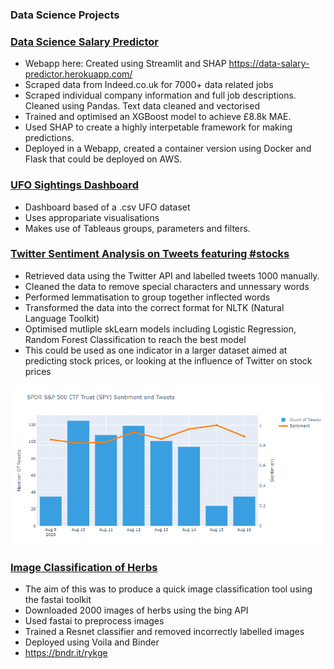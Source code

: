 ### Data Science Projects

### [Data Science Salary Predictor](https://github.com/AdamShafi92/ds-salary-predictor)
* Webapp here: Created using Streamlit and SHAP https://data-salary-predictor.herokuapp.com/
* Scraped data from Indeed.co.uk for 7000+ data related jobs
* Scraped individual company information and full job descriptions. Cleaned using Pandas. Text data cleaned and vectorised
* Trained and optimised an XGBoost model to achieve £8.8k MAE.
* Used SHAP to create a highly interpetable framework for making predictions.
* Deployed in a Webapp, created a container version using Docker and Flask that could be deployed on AWS.


### [UFO Sightings Dashboard](https://public.tableau.com/profile/adam.shafi6605#!/vizhome/UFOSightingsDashboard_16041450574280/Dashboard1)
* Dashboard based of a .csv UFO dataset
* Uses appropariate visualisations
* Makes use of Tableaus groups, parameters and filters.


### [Twitter Sentiment Analysis on Tweets featuring #stocks](https://github.com/AdamShafi92/Twitter-Sentiment-Analysis)
* Retrieved data using the Twitter API and labelled tweets 1000 manually.
* Cleaned the data to remove special characters and unnessary words
* Performed lemmatisation to group together inflected words
* Transformed the data into the correct format for NLTK (Natural Language Toolkit)
* Optimised mutliple skLearn models including Logistic Regression, Random Forest Classification to reach the best model
* This could be used as one indicator in a larger dataset aimed at predicting stock prices, or looking at the influence of Twitter on stock prices

![](./images/SPY_sentiment_2.PNG)

### [Image Classification of Herbs](https://github.com/AdamShafi92/Herb-Classification)
* The aim of this was to produce a quick image classification tool using the fastai toolkit
* Downloaded 2000 images of herbs using the bing API
* Used fastai to preprocess images 
* Trained a Resnet classifier and removed incorrectly labelled images
* Deployed using Voila and Binder
* https://bndr.it/rykge




